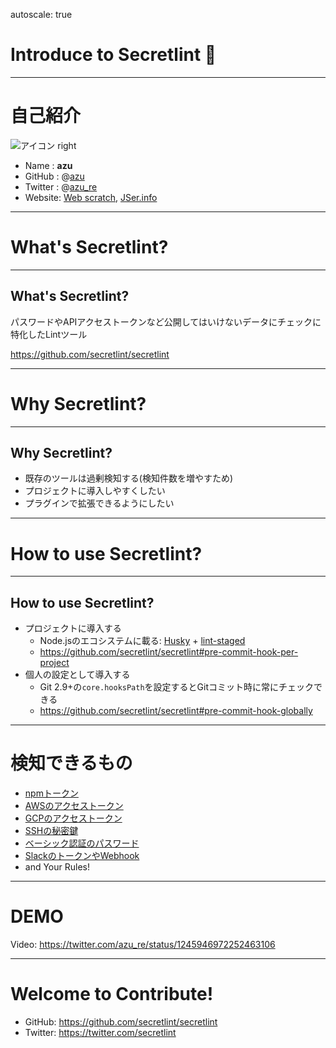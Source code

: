 autoscale: true

# Introduce to Secretlint 🔑

----

# 自己紹介

![アイコン right](https://github.com/azu.png)

- Name : **azu**
- GitHub : @[azu](https://github.com/azu)
- Twitter : @[azu_re](https://twitter.com/azu_re)
- Website: [Web scratch], [JSer.info]

[Web scratch]: http://efcl.info/ "Web scratch"
[JSer.info]: http://jser.info/ "JSer.info"

----

# What's Secretlint?

----

## What's Secretlint?

パスワードやAPIアクセストークンなど公開してはいけないデータにチェックに特化したLintツール

<https://github.com/secretlint/secretlint>

----

# Why Secretlint?

----

## Why Secretlint?

- 既存のツールは過剰検知する(検知件数を増やすため)
- プロジェクトに導入しやすくしたい
- プラグインで拡張できるようにしたい

----

# How to use Secretlint?

----

## How to use Secretlint?

- プロジェクトに導入する
    - Node.jsのエコシステムに載る: [Husky](https://github.com/typicode/husky) + [lint-staged](https://github.com/okonet/lint-staged)
    - <https://github.com/secretlint/secretlint#pre-commit-hook-per-project>
- 個人の設定として導入する
    - Git 2.9+の`core.hooksPath`を設定するとGitコミット時に常にチェックできる
    - <https://github.com/secretlint/secretlint#pre-commit-hook-globally>


----

# 検知できるもの

- [npmトークン](https://www.npmjs.com/package/@secretlint/secretlint-rule-npm)
- [AWSのアクセストークン](https://www.npmjs.com/package/@secretlint/secretlint-rule-aws)
- [GCPのアクセストークン](https://www.npmjs.com/package/@secretlint/secretlint-rule-gcp)
- [SSHの秘密鍵](https://www.npmjs.com/package/@secretlint/secretlint-rule-privatekey)
- [ベーシック認証のパスワード](https://www.npmjs.com/package/@secretlint/secretlint-rule-basicauth)
- [SlackのトークンやWebhook](https://www.npmjs.com/package/@secretlint/secretlint-rule-slack)
- and Your Rules!

----

# DEMO

Video: <https://twitter.com/azu_re/status/1245946972252463106>

-----

# Welcome to Contribute!

- GitHub: <https://github.com/secretlint/secretlint>
- Twitter: <https://twitter.com/secretlint>